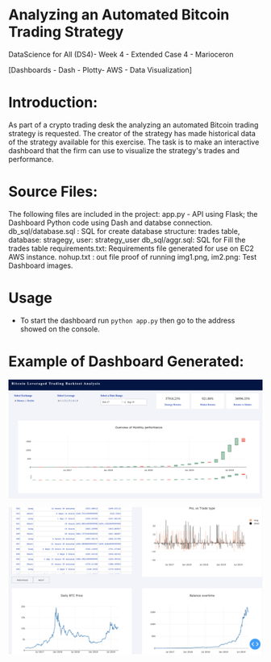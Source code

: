 # Analyzing an Automated Bitcoin Trading Strategy 

DataScience for All (DS4)- Week 4 - Extended Case 4 - Marioceron

[Dashboards - Dash - Plotty- AWS - Data Visualization]

# Introduction:

As part of a crypto trading desk the analyzing an automated Bitcoin trading strategy is requested. 
The creator of the strategy has made historical data of the strategy available for this exercise. 
The task is to make an interactive dashboard that the firm can use to visualize the strategy's trades and performance.


# Source Files:
The following files are included in the project:
app.py - API using Flask; the Dashboard Python code using Dash and databse connection.
db_sql/database.sql : SQL for create database structure: trades table, database: stragegy, user: strategy_user
db_sql/aggr.sql:  SQL for Fill the trades table
requirements.txt: Requirements file generated for use on EC2 AWS instance.
nohup.txt : out file proof of running
img1.png, im2.png: Test Dashboard images.

# Usage
* To start the dashboard run `python app.py` 
then go to the address showed on the console.

# Example of Dashboard Generated:

![Dashboard Image 2](img2.png)

![Dashboard Image 1](img1.png)
